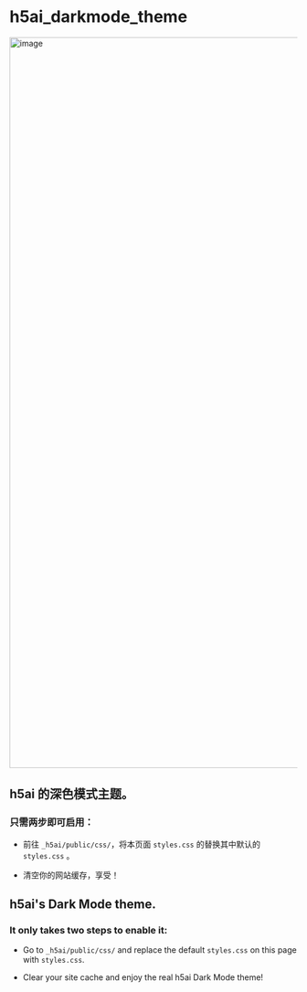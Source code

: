 # h5ai_darkmode_theme

<img width="1280" alt="image" src="https://github.com/PolarisSdesu/h5ai_darkmode_theme/assets/59138734/1ddead6c-8511-4982-b182-5f08c33f9565">


## h5ai 的深色模式主题。

### 只需两步即可启用：

- 前往 `_h5ai/public/css/`，将本页面 `styles.css` 的替换其中默认的 `styles.css` 。

- 清空你的网站缓存，享受！

## h5ai's Dark Mode theme.

### It only takes two steps to enable it:

- Go to `_h5ai/public/css/` and replace the default `styles.css` on this page with `styles.css`.

- Clear your site cache and enjoy the real h5ai Dark Mode theme!
